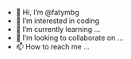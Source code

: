 - 👋 Hi, I’m @fatymbg
- 👀 I’m interested in coding
- 🌱 I’m currently learning ...
- 💞️ I’m looking to collaborate on ...
- 📫 How to reach me ...

<!---
fatymbg/fatymbg is a ✨ special ✨ repository because its `README.md` (this file) appears on your GitHub profile.
You can click the Preview link to take a look at your changes.
--->
